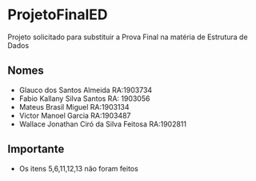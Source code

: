 # ProjetoFinalED
Projeto solicitado para substituir a Prova Final na matéria de Estrutura de Dados

## Nomes
- Glauco dos Santos Almeida RA:1903734
- Fabio Kallany Silva Santos RA: 1903056
- Mateus Brasil Miguel RA:1903134
- Victor Manoel Garcia RA:1903487
- Wallace Jonathan Ciró da Silva Feitosa RA:1902811

## Importante
- Os itens 5,6,11,12,13 não foram feitos
